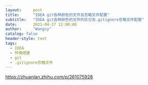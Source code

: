 ```yaml
---
layout:     post
title:      "IDEA git各种颜色的文件及忽略文件配置"
subtitle:   "IDEA git各种颜色的文件的区分及.gitignore忽略文件配置"
date:       2021-04-27 12:00:00
author:     "Wangcy"
catalog: false
header-style: text
tags:
  - IDEA
  - 环境搭建
  - git
  - .gitignore忽略文件
---
```




https://zhuanlan.zhihu.com/p/261075928

